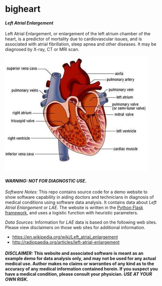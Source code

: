 # bigheart

#### *Left Atrial Enlargement* 
Left Atrial Enlargement, or enlargement of the left atrium chamber of the heart, is a predictor of mortality due to cardiovascular issues, and is associated with atrial fibrillation, sleep apnea and other diseases.  It may be diagnosed by X-ray, CT or MRI scan.  

<img src="https://github.com/bfetler/bigheart/blob/master/static/images/HumanHeartDiagram.jpg" alt="human heart" />

#### *WARNING: NOT FOR DIAGNOSTIC USE*. 

*Software Notes:* This repo contains source code for a demo website to show software capability in aiding doctors and technicians in diagnosis of medical conditions using software data analysis.  It contains data about *Left Atrial Enlargement* or *LAE*.  The website is written in the [Python Flask framework](http://flask.pocoo.org/), and uses a logistic function with heuristic parameters.  

*Data Sources:* Information for *LAE* data is based on the following web sites.  Please view disclaimers on those web sites for additional information.
+ https://en.wikipedia.org/wiki/Left_atrial_enlargement
+ http://radiopaedia.org/articles/left-atrial-enlargement

#### *DISCLAIMER:* This website and associated software is meant as an example demo for data analysis only, and may not be used for any actual medical use.  Author makes no claims or warranties of any kind as to the accuracy of any medical information contained herein.  If you suspect you have a medical condition, please consult your physician.  *USE AT YOUR OWN RISK.*
